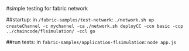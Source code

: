 #simple testing for fabric network

##startup:
in `/fabric-samples/test-network`:
`./network.sh up createChannel -c mychannel -ca`
`./network.sh deployCC -ccn basic -ccp ../chaincode/flsimulation/ -ccl go`


##run tests:
in `fabric-samples/application-flsimulation`:
`node app.js`